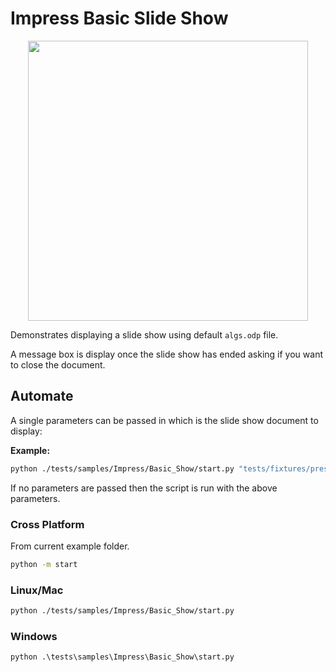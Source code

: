 # Impress Basic Slide Show

<p align="center">
    <img src="https://user-images.githubusercontent.com/4193389/198407936-7865b1c2-75b7-4530-8598-a1ce52821752.png" width="448" height="448">
</p>

Demonstrates displaying a slide show using default `algs.odp` file.

A message box is display once the slide show has ended asking if you want to close the document.

## Automate

A single parameters can be passed in which is the slide show document to display:

**Example:**

```sh
python ./tests/samples/Impress/Basic_Show/start.py "tests/fixtures/presentation/algs.odp"
```

If no parameters are passed then the script is run with the above parameters.

### Cross Platform

From current example folder.

```sh
python -m start
```

### Linux/Mac

```sh
python ./tests/samples/Impress/Basic_Show/start.py
```

### Windows

```ps
python .\tests\samples\Impress\Basic_Show\start.py
```
